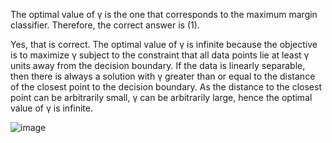 


<p>
  The optimal value of γ is the one that corresponds to the maximum margin classifier. Therefore, the correct answer is (1).
  
  Yes, that is correct. The optimal value of γ is infinite because the objective is to maximize γ subject to the constraint that all data points lie at least γ units away from the decision boundary. If the data is linearly separable, then there is always a solution with γ greater than or equal to the distance of the closest point to the decision boundary. As the distance to the closest point can be arbitrarily small, γ can be arbitrarily large, hence the optimal value of γ is infinite.
</p>


![image](https://user-images.githubusercontent.com/89120960/232203190-da7ac415-6f5e-4593-8da7-34d8fdb8df2e.png)
